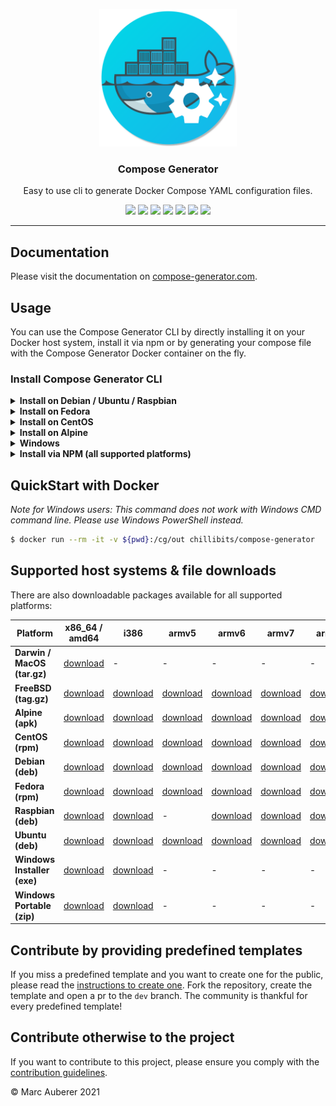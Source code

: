 <p align="center">
  <img alt="Compose Generator Logo" src="./docs/docs/static/avatar.png" height="220" />
  <h3 align="center">Compose Generator</h3>
  <p align="center">Easy to use cli to generate Docker Compose YAML configuration files.</p>
  <p align="center">
    <a target="_blank" href="https://github.com/compose-generator/compose-generator/releases/latest"><img src="https://img.shields.io/github/v/release/compose-generator/compose-generator?include_prereleases"></a>
    <a target="_blank" href="https://hub.docker.com/r/chillibits/compose-generator"><img src="https://img.shields.io/docker/pulls/chillibits/compose-generator"></a>
    <a target="_blank" href="./.github/workflows/ci.yml"><img src="https://github.com/compose-generator/compose-generator/workflows/Go%20CI/badge.svg"></a>
    <a target="_blank" href="./.github/workflows/codeql-analysis.yml"><img src="https://github.com/compose-generator/compose-generator/actions/workflows/codeql-analysis.yml/badge.svg"></a>
    <a target="_blank" href="https://goreportcard.com/report/github.com/compose-generator/compose-generator"><img src="https://goreportcard.com/badge/github.com/compose-generator/compose-generator"></a>
    <a target="_blank" href="https://makeapullrequest.com"><img src="https://img.shields.io/badge/PRs-welcome-brightgreen.svg"></a>
    <a target="_blank" href="./LICENSE.md"><img src="https://img.shields.io/github/license/compose-generator/compose-generator"></a>
  </p>
</p>

---

## Documentation
Please visit the documentation on [compose-generator.com](https://www.compose-generator.com).

## Usage
You can use the Compose Generator CLI by directly installing it on your Docker host system, install it via npm or by generating your compose file with the Compose Generator Docker container on the fly.

### Install Compose Generator CLI
<details><summary><b>Install on Debian / Ubuntu / Raspbian</b></summary>
<p>

### Install
```sh
$ sudo apt-get update
$ sudo apt-get install apt-transport-https ca-certificates curl \
    gnupg-agent software-properties-common lsb-release
$ curl -fsSL https://repo.chillibits.com/artifactory/debian/gpg | \
    sudo apt-key add -
$ sudo add-apt-repository "deb https://repo.chillibits.com/artifactory/debian \
    $(lsb_release -cs) main"
$ sudo sudo apt-get update
$ sudo apt-get install compose-generator
```
### Use
```sh
$ compose-generator
```

</p>
</details>

<details><summary><b>Install on Fedora</b></summary>
<p>

### Install
```sh
$ sudo dnf -y install dnf-plugins-core
$ sudo dnf config-manager --add-repo \
    https://repo.chillibits.com/artifactory/rpm/chillibits.repo
$ sudo dnf install compose-generator
```
### Use
```sh
$ compose-generator
```

</p>
</details>

<details><summary><b>Install on CentOS</b></summary>
<p>

### Install
```sh
$ sudo yum install -y yum-utils
$ sudo yum-config-manager --add-repo \
    https://repo.chillibits.com/artifactory/rpm/chillibits.repo
$ sudo yum install compose-generator
```
### Use
```sh
$ compose-generator
```

</p>
</details>

<details><summary><b>Install on Alpine</b></summary>
<p>

### Install
```sh
$ apk update
$ sh -c "echo 'https://repo.chillibits.com/artifactory/alpine/$(cat \
    /etc/os-release | grep VERSION_ID | cut -d "=" -f2 | cut -d "." \
    -f1,2)/main'" >> /etc/apk/repositories
$ wget -O /etc/apk/keys/alpine.rsa.pub \
    https://repo.chillibits.com/artifactory/alpine/alpine.rsa.pub
$ apk add compose-generator
```
If there occure any errors on the last step, please try the following instead
```sh
$ apk add compose-generator --allow-untrusted
```
### Use
```sh
$ compose-generator
```

</p>
</details>

<details><summary><b>Windows</b></summary>
<p>

### Install
Compose Generator gets distributed for Windows via the new Windows package manager called [winget](https://github.com/microsoft/winget-cli). In the future, winget will be available for download in the Microsoft Store. Currently, the easiest way to install winget is, to download it manually from GitHub. Visit the [installation instruction](https://github.com/microsoft/winget-cli#installing-the-client) from Microsoft. <br>
As soon as the Windows package manager is installed on your Windows machine, you can open powershell and execute this installation command: <br>
```sh
$ winget install ChilliBits.ComposeGenerator
```
After installing Compose Generator, you should restart your powershell instance to make it reload the available commands.
### Use
```sh
$ compose-generator
```
    
</p>
</details>

<details><summary><b>Install via NPM (all supported platforms)</b></summary>
<p>

### Install
If you haven't installed npm yet, please do so by following the [installation guide on nodejs.org](https://nodejs.org/en/download/).

Install Compose Generator by executing:
```sh
npm install -g @compose-generator/cli
```

### Update
If you have Compose Generator already installed via NPM, you have to upgrade it by using this command:
```sh
npm update -g @compose-generator/cli
```

### Use
```sh
compose-generator
```

</p>
</details>

## QuickStart with Docker
*Note for Windows users: This command does not work with Windows CMD command line. Please use Windows PowerShell instead.*

```sh
$ docker run --rm -it -v ${pwd}:/cg/out chillibits/compose-generator
```

## Supported host systems & file downloads
There are also downloadable packages available for all supported platforms:

| **Platform**                | **x86_64 / amd64**                                                                     | **i386**                                                                             | **armv5**                                                                              | **armv6**                                                                              | **armv7**                                                                              | **arm64**                                                                              |
|-----------------------------|----------------------------------------------------------------------------------------|--------------------------------------------------------------------------------------|----------------------------------------------------------------------------------------|----------------------------------------------------------------------------------------|----------------------------------------------------------------------------------------|----------------------------------------------------------------------------------------|
| **Darwin / MacOS (tar.gz)** | [download](../../releases/download/0.7.0/compose-generator_0.7.0_darwin_amd64.tar.gz)  | -                                                                                    | -                                                                                      | -                                                                                      | -                                                                                      | -                                                                                      |
| **FreeBSD (tag.gz)**        | [download](../../releases/download/0.7.0/compose-generator_0.7.0_freebsd_amd64.tar.gz) | [download](../../releases/download/0.7.0/compose-generator_0.7.0_freebsd_386.tar.gz) | [download](../../releases/download/0.7.0/compose-generator_0.7.0_freebsd_armv5.tar.gz) | [download](../../releases/download/0.7.0/compose-generator_0.7.0_freebsd_armv6.tar.gz) | [download](../../releases/download/0.7.0/compose-generator_0.7.0_freebsd_armv7.tar.gz) | [download](../../releases/download/0.7.0/compose-generator_0.7.0_freebsd_arm64.tar.gz) |
| **Alpine (apk)**            | [download](../../releases/download/0.7.0/compose-generator_0.7.0_linux_amd64.apk)      | [download](../../releases/download/0.7.0/compose-generator_0.7.0_linux_386.apk)      | [download](../../releases/download/0.7.0/compose-generator_0.7.0_linux_armv5.apk)      | [download](../../releases/download/0.7.0/compose-generator_0.7.0_linux_armv6.apk)      | [download](../../releases/download/0.7.0/compose-generator_0.7.0_linux_armv7.apk)      | [download](../../releases/download/0.7.0/compose-generator_0.7.0_linux_arm64.apk)      |
| **CentOS (rpm)**            | [download](../../releases/download/0.7.0/compose-generator_0.7.0_linux_amd64.rpm)      | [download](../../releases/download/0.7.0/compose-generator_0.7.0_linux_386.rpm)      | [download](../../releases/download/0.7.0/compose-generator_0.7.0_linux_armv5.rpm)      | [download](../../releases/download/0.7.0/compose-generator_0.7.0_linux_armv6.rpm)      | [download](../../releases/download/0.7.0/compose-generator_0.7.0_linux_armv7.rpm)      | [download](../../releases/download/0.7.0/compose-generator_0.7.0_linux_arm64.rpm)      |
| **Debian (deb)**            | [download](../../releases/download/0.7.0/compose-generator_0.7.0_linux_amd64.deb)      | [download](../../releases/download/0.7.0/compose-generator_0.7.0_linux_386.deb)      | [download](../../releases/download/0.7.0/compose-generator_0.7.0_linux_armv5.deb)      | [download](../../releases/download/0.7.0/compose-generator_0.7.0_linux_armv6.deb)      | [download](../../releases/download/0.7.0/compose-generator_0.7.0_linux_armv7.deb)      | [download](../../releases/download/0.7.0/compose-generator_0.7.0_linux_arm64.deb)      |
| **Fedora (rpm)**            | [download](../../releases/download/0.7.0/compose-generator_0.7.0_linux_amd64.rpm)      | [download](../../releases/download/0.7.0/compose-generator_0.7.0_linux_386.rpm)      | [download](../../releases/download/0.7.0/compose-generator_0.7.0_linux_armv5.rpm)      | [download](../../releases/download/0.7.0/compose-generator_0.7.0_linux_armv6.rpm)      | [download](../../releases/download/0.7.0/compose-generator_0.7.0_linux_armv7.rpm)      | [download](../../releases/download/0.7.0/compose-generator_0.7.0_linux_arm64.rpm)      |
| **Raspbian (deb)**          | [download](../../releases/download/0.7.0/compose-generator_0.7.0_linux_amd64.deb)      | [download](../../releases/download/0.7.0/compose-generator_0.7.0_linux_386.deb)      | -                                                                                      | [download](../../releases/download/0.7.0/compose-generator_0.7.0_linux_armv6.deb)      | [download](../../releases/download/0.7.0/compose-generator_0.7.0_linux_armv7.deb)      | [download](../../releases/download/0.7.0/compose-generator_0.7.0_linux_arm64.deb)      |
| **Ubuntu (deb)**            | [download](../../releases/download/0.7.0/compose-generator_0.7.0_linux_amd64.deb)      | [download](../../releases/download/0.7.0/compose-generator_0.7.0_linux_386.deb)      | [download](../../releases/download/0.7.0/compose-generator_0.7.0_linux_armv5.deb)      | [download](../../releases/download/0.7.0/compose-generator_0.7.0_linux_armv6.deb)      | [download](../../releases/download/0.7.0/compose-generator_0.7.0_linux_armv7.deb)      | [download](../../releases/download/0.7.0/compose-generator_0.7.0_linux_arm64.deb)      |
| **Windows Installer (exe)** | [download](../../releases/download/0.7.0/ComposeGenerator_0.7.0_x64_Setup.exe)         | [download](../../releases/download/0.7.0/ComposeGenerator_0.7.0_x86_Setup.exe)       | -                                                                                      | -                                                                                      | -                                                                                      | -                                                                                      |
| **Windows Portable (zip)**  | [download](../../releases/download/0.7.0/compose-generator_0.7.0_windows_amd64.zip)    | [download](../../releases/download/0.7.0/compose-generator_0.7.0_windows_386.zip)    | -                                                                                      | -                                                                                      | -                                                                                      | -                                                                                      |

## Contribute by providing predefined templates
If you miss a predefined template and you want to create one for the public, please read the [instructions to create one](./predefined-services/README.md). Fork the repository, create the template and open a pr to the `dev` branch.
The community is thankful for every predefined template!

## Contribute otherwise to the project
If you want to contribute to this project, please ensure you comply with the [contribution guidelines](CONTRIBUTING.md).

© Marc Auberer 2021